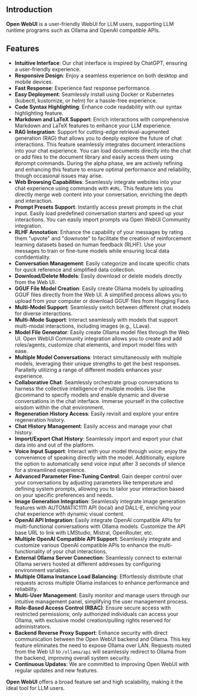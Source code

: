## Introduction

**Open WebUI** is a user-friendly WebUI for LLM users, supporting LLM runtime programs such as Ollama and OpenAI compatible APIs.

## Features

- **Intuitive Interface**: Our chat interface is inspired by ChatGPT, ensuring a user-friendly experience.
- **Responsive Design**: Enjoy a seamless experience on both desktop and mobile devices.
- **Fast Response**: Experience fast response performance.
- **Easy Deployment**: Seamlessly install using Docker or Kubernetes (kubectl, kustomize, or helm) for a hassle-free experience.
- **Code Syntax Highlighting**: Enhance code readability with our syntax highlighting feature.
- **Markdown and LaTeX Support**: Enrich interactions with comprehensive Markdown and LaTeX features to enhance your LLM experience.
- **RAG Integration**: Support for cutting-edge retrieval-augmented generation (RAG) that allows you to deeply explore the future of chat interactions. This feature seamlessly integrates document interactions into your chat experience. You can load documents directly into the chat or add files to the document library and easily access them using #prompt commands. During the alpha phase, we are actively refining and enhancing this feature to ensure optimal performance and reliability, though occasional issues may arise.
- **Web Browsing Capabilities**: Seamlessly integrate websites into your chat experience using commands with `#URL`. This feature lets you directly merge web content into your conversation, enriching the depth and interaction.
- **Prompt Presets Support**: Instantly access preset prompts in the chat input. Easily load predefined conversation starters and speed up your interactions. You can easily import prompts via Open WebUI Community integration.
- **RLHF Annotation**: Enhance the capability of your messages by rating them "upvote" and "downvote" to facilitate the creation of reinforcement learning datasets based on human feedback (RLHF). Use your messages to train or fine-tune models while ensuring local data confidentiality.
- **Conversation Management**: Easily categorize and locate specific chats for quick reference and simplified data collection.
- **Download/Delete Models**: Easily download or delete models directly from the Web UI.
- **GGUF File Model Creation**: Easily create Ollama models by uploading GGUF files directly from the Web UI. A simplified process allows you to upload from your computer or download GGUF files from Hugging Face.
- **Multi-Model Support**: Seamlessly switch between different chat models for diverse interactions.
- **Multi-Mode Support**: Interact seamlessly with models that support multi-modal interactions, including images (e.g., LLava).
- **Model File Generator**: Easily create Ollama model files through the Web UI. Open WebUI Community integration allows you to create and add roles/agents, customize chat elements, and import model files with ease.
- **Multiple Model Conversations**: Interact simultaneously with multiple models, leveraging their unique strengths to get the best responses. Parallelly utilizing a range of different models enhances your experience.
- **Collaborative Chat**: Seamlessly orchestrate group conversations to harness the collective intelligence of multiple models. Use the @command to specify models and enable dynamic and diverse conversations in the chat interface. Immerse yourself in the collective wisdom within the chat environment.
- **Regeneration History Access**: Easily revisit and explore your entire regeneration history.
- **Chat History Management**: Easily access and manage your chat history.
- **Import/Export Chat History**: Seamlessly import and export your chat data into and out of the platform.
- **Voice Input Support**: Interact with your model through voice; enjoy the convenience of speaking directly with the model. Additionally, explore the option to automatically send voice input after 3 seconds of silence for a streamlined experience.
- **Advanced Parameter Fine-Tuning Control**: Gain deeper control over your conversations by adjusting parameters like temperature and defining system prompts, allowing you to tailor your interaction based on your specific preferences and needs.
- **Image Generation Integration**: Seamlessly integrate image generation features with AUTOMATIC1111 API (local) and DALL-E, enriching your chat experience with dynamic visual content.
- **OpenAI API Integration**: Easily integrate OpenAI compatible APIs for multi-functional conversations with Ollama models. Customize the API base URL to link with LMStudio, Mistral, OpenRouter, etc.
- **Multiple OpenAI Compatible API Support**: Seamlessly integrate and customize various OpenAI compatible APIs to enhance the multi-functionality of your chat interactions.
- **External Ollama Server Connection**: Seamlessly connect to external Ollama servers hosted at different addresses by configuring environment variables.
- **Multiple Ollama Instance Load Balancing**: Effortlessly distribute chat requests across multiple Ollama instances to enhance performance and reliability.
- **Multi-User Management**: Easily monitor and manage users through our intuitive management panel, simplifying the user management process.
- **Role-Based Access Control (RBAC)**: Ensure secure access with restricted permissions; only authorized individuals can access your Ollama, with exclusive model creation/pulling rights reserved for administrators.
- **Backend Reverse Proxy Support**: Enhance security with direct communication between the Open WebUI backend and Ollama. This key feature eliminates the need to expose Ollama over LAN. Requests routed from the Web UI to `/ollama/api` will seamlessly redirect to Ollama from the backend, improving overall system security.
- **Continuous Updates**: We are committed to improving Open WebUI with regular updates and new features.

**Open WebUI** offers a broad feature set and high scalability, making it the ideal tool for LLM users.
